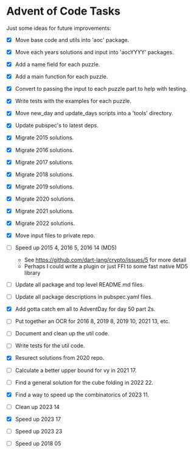 # Advent of Code Tasks

Just some ideas for future improvements:

 - [x] Move base code and utils into 'aoc' package.
  - [x] Move each years solutions and input into 'aocYYYY' packages.
  - [x] Add a name field for each puzzle.
  - [x] Add a main function for each puzzle.
  - [x] Convert to passing the input to each puzzle part to help with testing.
  - [x] Write tests with the examples for each puzzle.
  - [x] Move new_day and update_days scripts into a 'tools' directory.
  - [x] Update pubspec's to latest deps.
  - [x] Migrate 2015 solutions.
  - [x] Migrate 2016 solutions.
  - [x] Migrate 2017 solutions.
  - [x] Migrate 2018 solutions.
  - [x] Migrate 2019 solutions.
  - [x] Migrate 2020 solutions.
  - [x] Migrate 2021 solutions.
  - [x] Migrate 2022 solutions.

- [x] Move input files to private repo.
- [ ] Speed up 2015 4, 2016 5, 2016 14 (MD5)
  - See https://github.com/dart-lang/crypto/issues/5 for more detail
  - Perhaps I could write a plugin or just FFI to some fast native MD5 library
- [ ] Update all package and top level README.md files.
- [ ] Update all package descriptions in pubspec.yaml files.
- [x] Add gotta catch em all to AdventDay for day 50 part 2s.
- [ ] Put together an OCR for 2016 8, 2019 8, 2019 10, 2021 13, etc.
- [ ] Document and clean up the util code.
- [ ] Write tests for the util code.
- [x] Resurect solutions from 2020 repo.
- [ ] Calculate a better upper bound for vy in 2021 17.
- [ ] Find a general solution for the cube folding in 2022 22.
- [x] Find a way to speed up the combinatorics of 2023 11.
- [ ] Clean up 2023 14
- [x] Speed up 2023 17
- [ ] Speed up 2023 23
- [ ] Speed up 2018 05
